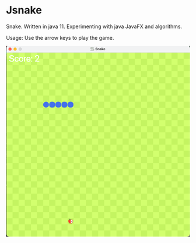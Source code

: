 # Jsnake

Snake. Written in java 11. Experimenting with java JavaFX and algorithms.

Usage:
Use the arrow keys to play the game.

![img.png](img.png)